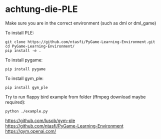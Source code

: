 # achtung-die-PLE
Make sure you are in the correct environment (such as dml or dml_game)

To install PLE:
```
git clone https://github.com/ntasfi/PyGame-Learning-Environment.git
cd PyGame-Learning-Environment/
pip install -e .
```
To install pygame:
```
pip install pygame
```

To install gym_ple:
```
pip install gym_ple
```
Try to run flappy bird example from folder (ffmpeg download maybe required):
```
python ./example.py
```

https://github.com/lusob/gym-ple  
https://github.com/ntasfi/PyGame-Learning-Environment  
https://gym.openai.com/  
